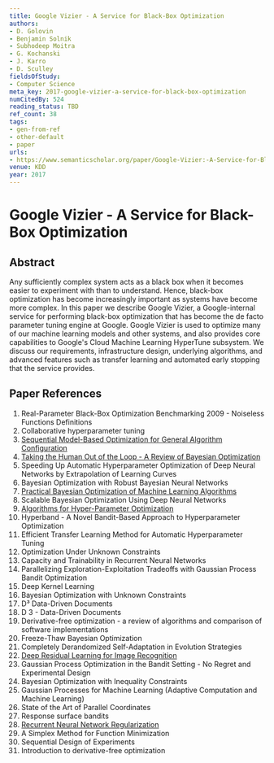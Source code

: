 ```yaml
---
title: Google Vizier - A Service for Black-Box Optimization
authors:
- D. Golovin
- Benjamin Solnik
- Subhodeep Moitra
- G. Kochanski
- J. Karro
- D. Sculley
fieldsOfStudy:
- Computer Science
meta_key: 2017-google-vizier-a-service-for-black-box-optimization
numCitedBy: 524
reading_status: TBD
ref_count: 38
tags:
- gen-from-ref
- other-default
- paper
urls:
- https://www.semanticscholar.org/paper/Google-Vizier:-A-Service-for-Black-Box-Optimization-Golovin-Solnik/938f6ef7eed095919e6a482c7f1836a01d62db4b?sort=total-citations
venue: KDD
year: 2017
---
```


# Google Vizier - A Service for Black-Box Optimization

## Abstract

Any sufficiently complex system acts as a black box when it becomes easier to experiment with than to understand. Hence, black-box optimization has become increasingly important as systems have become more complex. In this paper we describe Google Vizier, a Google-internal service for performing black-box optimization that has become the de facto parameter tuning engine at Google. Google Vizier is used to optimize many of our machine learning models and other systems, and also provides core capabilities to Google's Cloud Machine Learning HyperTune subsystem. We discuss our requirements, infrastructure design, underlying algorithms, and advanced features such as transfer learning and automated early stopping that the service provides.

## Paper References

1. Real-Parameter Black-Box Optimization Benchmarking 2009 - Noiseless Functions Definitions
2. Collaborative hyperparameter tuning
3. [Sequential Model-Based Optimization for General Algorithm Configuration](2011-sequential-model-based-optimization-for-general-algorithm-configuration.md)
4. [Taking the Human Out of the Loop - A Review of Bayesian Optimization](2016-taking-the-human-out-of-the-loop-a-review-of-bayesian-optimization.md)
5. Speeding Up Automatic Hyperparameter Optimization of Deep Neural Networks by Extrapolation of Learning Curves
6. Bayesian Optimization with Robust Bayesian Neural Networks
7. [Practical Bayesian Optimization of Machine Learning Algorithms](2012-practical-bayesian-optimization-of-machine-learning-algorithms.md)
8. Scalable Bayesian Optimization Using Deep Neural Networks
9. [Algorithms for Hyper-Parameter Optimization](2011-algorithms-for-hyper-parameter-optimization.md)
10. Hyperband - A Novel Bandit-Based Approach to Hyperparameter Optimization
11. Efficient Transfer Learning Method for Automatic Hyperparameter Tuning
12. Optimization Under Unknown Constraints
13. Capacity and Trainability in Recurrent Neural Networks
14. Parallelizing Exploration-Exploitation Tradeoffs with Gaussian Process Bandit Optimization
15. Deep Kernel Learning
16. Bayesian Optimization with Unknown Constraints
17. D³ Data-Driven Documents
18. D 3 - Data-Driven Documents
19. Derivative-free optimization - a review of algorithms and comparison of software implementations
20. Freeze-Thaw Bayesian Optimization
21. Completely Derandomized Self-Adaptation in Evolution Strategies
22. [Deep Residual Learning for Image Recognition](2016-deep-residual-learning-for-image-recognition.md)
23. Gaussian Process Optimization in the Bandit Setting - No Regret and Experimental Design
24. Bayesian Optimization with Inequality Constraints
25. Gaussian Processes for Machine Learning (Adaptive Computation and Machine Learning)
26. State of the Art of Parallel Coordinates
27. Response surface bandits
28. [Recurrent Neural Network Regularization](2014-recurrent-neural-network-regularization.md)
29. A Simplex Method for Function Minimization
30. Sequential Design of Experiments
31. Introduction to derivative-free optimization
